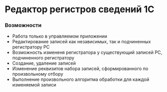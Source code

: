 # Редактор регистров сведений 1С
### Возможности
- Работа только в управляемом приложении
- Редактирование записей как независимых, так и подчиненных регистратору РС
- Возможность измененя регистратора у существующий записей РС, подчиненного регистратору
- Создание, удаление записей
- Изменение реквизитов набора записей, сформированного по произвольному отбору
- Выполнение произвольного алгоритма обработки для каждой изменяемой записи
